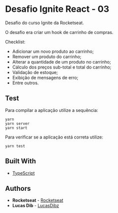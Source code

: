 # Desafio Ignite React - 03

Desafio do curso Ignite da Rocketseat.

O desafio era criar um hook de carrinho de compras.


Checklist:
- Adicionar um novo produto ao carrinho;
- Remover um produto do carrinho;
- Alterar a quantidade de um produto no carrinho;
- Cálculo dos preços sub-total e total do carrinho;
- Validação de estoque;
- Exibição de mensagens de erro;
- Entre outros.


## Test
Para compilar a aplicação utilize a sequência: 
```
yarn
yarn server
yarn start
```

Para verificar se a aplicação está correta utilize: 
```
yarn test
```


## Built With

* [TypeScript](https://www.typescriptlang.org/) 


## Authors

* **Rocketseat** - [Rocketseat](https://github.com/Rocketseat)
* **Lucas Dib** - [LucasDibz](https://github.com/LucasDibz)
